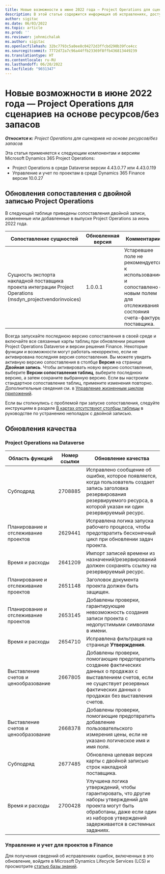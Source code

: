 ```yaml
---
title: Новые возможности в июне 2022 года — Project Operations для сценариев на основе ресурсов/без запасов
description: В этой статье содержится информация об исправлениях, доступных в выпуске Microsoft Dynamics 365 Project Operations для сценариев на основе ресурсов/без запасов за июнь 2022 года.
author: sigitac
ms.date: 06/03/2022
ms.topic: article
ms.prod: ''
ms.reviewer: johnmichalak
ms.author: sigitac
ms.openlocfilehash: 32bc7793c5a0ee8c04272d3ffcbd290b39fce4cc
ms.sourcegitcommit: 7772d72a7c96a44ffb23369f8ffb436813449239
ms.translationtype: HT
ms.contentlocale: ru-RU
ms.lasthandoff: 06/20/2022
ms.locfileid: "9031347"
---
```

# <a name="whats-new-june-2022---project-operations-for-resourcenon-stocked-based-scenarios"></a>Новые возможности в июне 2022 года — Project Operations для сценариев на основе ресурсов/без запасов

_**Относится к:** Project Operations для сценариев на основе ресурсов/без запасов_

Эта статья применяется к следующим компонентам и версиям Microsoft Dynamics 365 Project Operations:

- Project Operations в среде Dataverse версии 4.43.0.77 или 4.43.0.119
- Управление и учет по проектам в среде Dynamics 365 Finance версии 10.0.27

## <a name="project-operations-dual-write-maps-updates"></a>Обновления сопоставления с двойной записью Project Operations

В следующей таблице приведены сопоставления двойной записи, измененные или добавленные в выпуске Project Operations за июнь 2022 года.

| Сопоставление сущностей | Обновленная версия | Комментарии |
| --- | --- | --- |
| Сущность экспорта накладной поставщика проекта интеграции Project Operations (msdyn_projectvendorinvoices) | 1.0.0.1 | Устаревшее поле не рекомендуется к использованию и сопоставлено с новым полем для отслеживания состояния счета-фактуры поставщика. |

Всегда запускайте последнюю версию сопоставления в своей среде и включайте все связанные карты таблиц при обновлении решения Project Operations Dataverse и версии решения Finance. Некоторые функции и возможности могут работать некорректно, если не активирована последняя версия сопоставления. Вы можете увидеть активную версию сопоставления в столбце **Версия** на странице **Двойная запись**. Чтобы активировать новую версию сопоставления, выберите **Версии сопоставления таблиц**, выберите последнюю версию, а затем сохраните выбранную версию. Если вы настроили стандартное сопоставление таблиц, примените изменения повторно. Дополнительные сведения см. в [Управление жизненным циклом приложений](/dynamics365/fin-ops-core/dev-itpro/data-entities/dual-write/app-lifecycle-management).

Если вы столкнулись с проблемой при запуске сопоставления, следуйте инструкциям в разделе [В картах отсутствуют столбцы таблицы](/dynamics365/fin-ops-core/dev-itpro/data-entities/dual-write/dual-write-troubleshooting-finops-upgrades#missing-table-columns-issue-on-maps) в руководстве по устранению неполадок с двойной записью.

## <a name="quality-updates"></a>Обновления качества

### <a name="project-operations-on-dataverse"></a>Project Operations на Dataverse

| Область функций | Номер ссылки | Обновление качества |
| --- | --- | --- |
| Субподряд | 2708885 | Исправлено сообщение об ошибке, которое появляется, когда пользователь создает запись заголовка резервирования резервируемого ресурса, в которой указан ни один резервируемый ресурс. |
| Планирование и отслеживание проектов | 2629441 | Исправлена логика запуска рабочего процесса, чтобы предотвратить бесконечный цикл при обновлении задач проекта. |
| Время и расходы | 2641209 | Импорт записей времени из назначений/резервирований должен сохранять ссылку на резервируемый ресурс. |
| Планирование и отслеживание проектов | 2651148 | Заголовок документа проекта должен быть защищен.|
| Планирование и отслеживание проектов | 2653145 | Добавлены проверки, гарантирующие невозможность создания записи проекта с недопустимыми символами в имени. |
| Время и расходы | 2654710 | Исправлена фильтрация на странице **Утверждения**. |
| Выставление счетов и ценообразование | 2667805 | Добавлены проверки, помогающие предотвратить создание фактических данных о продажах с выставлением счетов, если не существует резервных фактических данных о продажах без выставления счетов. |
| Выставление счетов и ценообразование | 2668378 | Добавлены проверки, помогающие предотвратить добавление пользовательского измерения цены, если не указано логическое имя и имя поля. |
| Субподряд | 2677485 | Обновлена целевая версия карты с двойной записью строк накладной поставщика. |
| Время и расходы | 2700428 | Улучшена логика утверждений, чтобы гарантировать, что другие наборы утверждений для проекта могут быть обработаны, даже если один из наборов утверждений задерживается в системных заданиях. |

### <a name="project-management-and-accounting-in-finance"></a>Управление и учет для проектов в Finance

Для получения сведений об исправлениях ошибок, включенных в это обновление, войдите в Microsoft Dynamics Lifecycle Services (LCS) и просмотрите [статью базы знаний](https://fix.lcs.dynamics.com/Issue/Details?bugId=673271).
